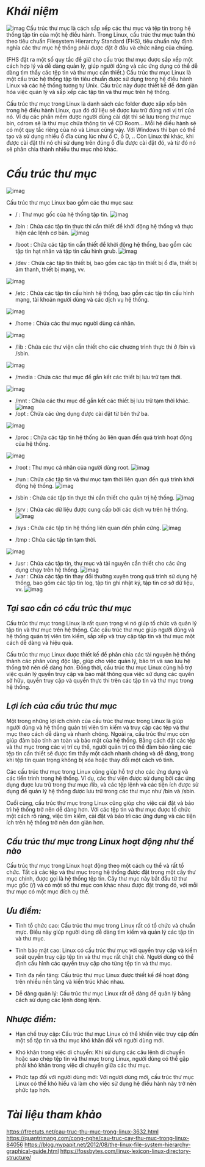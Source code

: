 # ***Khái niệm***
![imag](./Ima/1.png)
Cấu trúc thư mục là cách sắp xếp các thư mục và tệp tin trong hệ thống tập tin của một hệ điều hành. Trong Linux, cấu trúc thư mục tuân thủ theo tiêu chuẩn Filesystem Hierarchy Standard (FHS), tiêu chuẩn này định nghĩa các thư mục hệ thống phải được đặt ở đâu và chức năng của chúng.

(FHS đặt ra một số quy tắc để giữ cho cấu trúc thư mục được sắp xếp một cách hợp lý và dễ dàng quản lý, giúp người dùng và các ứng dụng có thể dễ dàng tìm thấy các tệp tin và thư mục cần thiết.)
Cấu trúc thư mục Linux là một cấu trúc hệ thống tập tin tiêu chuẩn được sử dụng trong hệ điều hành Linux và các hệ thống tương tự Unix. Cấu trúc này được thiết kế để đơn giản hóa việc quản lý và sắp xếp các tập tin và thư mục trên hệ thống.

Cấu trúc thư mục trong Linux là danh sách các folder được xắp xếp bên trong hệ điều hành Linux, qua đó dữ liệu sẽ được lưu trữ đúng nơi vị trí của nó. Ví dụ các phần mềm được người dùng cài đặt thì sẽ lưu trong thư mục bin, cdrom sẽ là thư mục chứa thông tin về CD Room...
Mỗi hệ điều hành sẽ có một quy tắc riêng của nó và Linux cũng vậy. Với Windows thì bạn có thể tạo và sử dụng nhiều ổ đĩa cùng lúc như ổ C, ổ D, .. Còn Linux thì khác, khi được cài đặt thì nó chỉ sử dụng trên đúng ổ đĩa được cài đặt đó, và từ đó nó sẽ phân chia thành nhiều thư mục nhỏ khác.

# ***Cấu trúc thư mục***
![imag](./Ima/2.png)



Cấu trúc thư mục Linux bao gồm các thư mục sau:

- / : Thư mục gốc của hệ thống tập tin.
![imag](./Ima/111.png)
- /bin : Chứa các tập tin thực thi cần thiết để khởi động hệ thống và thực hiện các lệnh cơ bản.
![imag](./Ima/3.png)
- /boot : Chứa các tập tin cần thiết để khởi động hệ thống, bao gồm các tập tin hạt nhân và tập tin cấu hình grub.
![imag](./Ima/4.png)

- /dev : Chứa các tập tin thiết bị, bao gồm các tập tin thiết bị ổ đĩa, thiết bị âm thanh, thiết bị mạng, vv.

![imag](./Ima/5.png)
- /etc : Chứa các tập tin cấu hình hệ thống, bao gồm các tập tin cấu hình mạng, tài khoản người dùng và các dịch vụ hệ thống.

![imag](./Ima/6.png)
- /home : Chứa các thư mục người dùng cá nhân.

![imag](./Ima/7.png)
- /lib : Chứa các thư viện cần thiết cho các chương trình thực thi ở /bin và /sbin.

![imag](./Ima/8.png)
- /media : Chứa các thư mục để gắn kết các thiết bị lưu trữ tạm thời.

![imag](./Ima/9.png)
- /mnt : Chứa các thư mục để gắn kết các thiết bị lưu trữ tạm thời khác.
![imag](./Ima/10.png)
- /opt : Chứa các ứng dụng được cài đặt từ bên thứ ba.

![imag](./Ima/11.png)
- /proc : Chứa các tập tin hệ thống ảo liên quan đến quá trình hoạt động của hệ thống.

![imag](./Ima/12.png)
- /root : Thư mục cá nhân của người dùng root.
![imag](./Ima/13.png)

- /run : Chứa các tập tin và thư mục tạm thời liên quan đến quá trình khởi động hệ thống.
![imag](./Ima/14.png)
- /sbin : Chứa các tập tin thực thi cần thiết cho quản trị hệ thống.
![imag](./Ima/15.png)
- /srv : Chứa các dữ liệu được cung cấp bởi các dịch vụ trên hệ thống.
![imag](./Ima/16.png)
- /sys : Chứa các tập tin hệ thống liên quan đến phần cứng.
![imag](./Ima/17.png)

- /tmp : Chứa các tập tin tạm thời.

![imag](./Ima/18.png)
- /usr : Chứa các tập tin, thư mục và tài nguyên cần thiết cho các ứng dụng chạy trên hệ thống.
![imag](./Ima/19.png)
- /var : Chứa các tập tin thay đổi thường xuyên trong quá trình sử dụng hệ thống, bao gồm các tập tin log, tập tin ghi nhật ký, tập tin cơ sở dữ liệu, vv.
![imag](./Ima/20.png)
## ***Tại sao cần có cấu trúc thư mục***
Cấu trúc thư mục trong Linux là rất 
quan trọng vì nó giúp tổ chức và quản 
lý tập tin và thư mục trên hệ thống. 
Các cấu trúc thư mục giúp người dùng 
và hệ thống quản trị viên tìm kiếm, 
sắp xếp và truy cập tập tin và thư mục 
một cách dễ dàng và hiệu quả.

Cấu trúc thư mục Linux được thiết kế để phân chia các tài nguyên hệ thống thành các phân vùng độc lập, giúp cho việc quản lý, bảo trì và sao lưu hệ thống trở nên dễ dàng hơn. Đồng thời, cấu trúc thư mục Linux cũng hỗ trợ việc quản lý quyền truy cập và bảo mật thông qua việc sử dụng các quyền sở hữu, quyền truy cập và quyền thực thi trên các tập tin và thư mục trong hệ thống.

## ***Lợi ích của cấu trúc thư mục***
Một trong những lợi ích chính của cấu trúc thư mục trong Linux là giúp người dùng và hệ thống quản trị viên tìm kiếm và truy cập các tệp và thư mục theo cách dễ dàng và nhanh chóng. Ngoài ra, cấu trúc thư mục còn giúp đảm bảo tính an toàn và bảo mật của hệ thống. Bằng cách đặt các tệp và thư mục trong các vị trí cụ thể, người quản trị có thể đảm bảo rằng các tệp tin cần thiết sẽ được tìm thấy một cách nhanh chóng và dễ dàng, trong khi tệp tin quan trọng không bị xóa hoặc thay đổi một cách vô tình.

Các cấu trúc thư mục trong Linux cũng giúp hỗ trợ cho các ứng dụng và các tiến trình trong hệ thống. Ví dụ, các thư viện được sử dụng bởi các ứng dụng được lưu trữ trong thư mục /lib, và các tệp lệnh và các tiện ích được sử dụng để quản lý hệ thống được lưu trữ trong các thư mục như /bin và /sbin.

Cuối cùng, cấu trúc thư mục trong Linux cũng giúp cho việc cài đặt và bảo trì hệ thống trở nên dễ dàng hơn. Với các tệp tin và thư mục được tổ chức một cách rõ ràng, việc tìm kiếm, cài đặt và bảo trì các ứng dụng và các tiện ích trên hệ thống trở nên đơn giản hơn.



## ***Cấu trúc thư mục trong Linux hoạt động như thế nào***
Cấu trúc thư mục trong Linux hoạt động theo một cách cụ thể và rất tổ chức. Tất cả các tệp và thư mục trong hệ thống được đặt trong một cây thư mục chính, được gọi là hệ thống tệp tin. Cây thư mục này bắt đầu từ thư mục gốc (/) và có một số thư mục con khác nhau được đặt trong đó, với mỗi thư mục có một mục đích cụ thể.

## ***Ưu điểm:***

- Tính tổ chức cao: Cấu trúc thư mục trong Linux rất có tổ chức và chuẩn mực. Điều này giúp người dùng dễ dàng tìm kiếm và quản lý các tập tin và thư mục.

- Tính bảo mật cao: Linux có cấu trúc thư mục với quyền truy cập và kiểm soát quyền truy cập tệp tin và thư mục rất chặt chẽ. Người dùng có thể định cấu hình các quyền truy cập cho từng tệp tin và thư mục.

- Tính đa nền tảng: Cấu trúc thư mục Linux được thiết kế để hoạt động trên nhiều nền tảng và kiến trúc khác nhau.

- Dễ dàng quản lý: Cấu trúc thư mục Linux rất dễ dàng để quản lý bằng cách sử dụng các lệnh dòng lệnh.

## ***Nhược điểm:***

- Hạn chế truy cập: Cấu trúc thư mục Linux có thể khiến việc truy cập đến một số tập tin và thư mục khó khăn đối với người dùng mới.

- Khó khăn trong việc di chuyển: Khi sử dụng các câu lệnh di chuyển hoặc sao chép tệp tin và thư mục trong Linux, người dùng có thể gặp phải khó khăn trong việc di chuyển giữa các thư mục.

- Phức tạp đối với người dùng mới: Với người dùng mới, cấu trúc thư mục Linux có thể khó hiểu và làm cho việc sử dụng hệ điều hành này trở nên phức tạp hơn.


# ***Tài liệu tham khảo***
<https://freetuts.net/cau-truc-thu-muc-trong-linux-3632.html>
<https://quantrimang.com/cong-nghe/cau-truc-cay-thu-muc-trong-linux-84056>
<https://blog.mypapit.net/2012/08/the-linux-file-system-hierarchy-graphical-guide.html>
<https://fossbytes.com/linux-lexicon-linux-directory-structure/>
